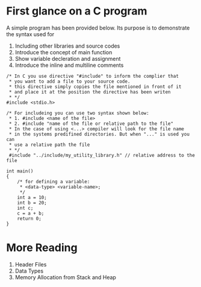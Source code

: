 # First glance on a C program
A simple program has been provided below.
Its purpose is to demonstrate the syntax used for 
1. Including other libraries and source codes
2. Introduce the concept of main function
3. Show variable decleration and assignment
4. Introduce the inline and multiline comments

```
/* In C you use directive "#include" to inform the complier that
 * you want to add a file to your source code.
 * this directive simply copies the file mentioned in front of it
 * and place it at the position the directive has been writen
 * */
#include <stdio.h>

/* For includeing you can use two syntax shown below:
 * 1. #include <name of the file>
 * 2. #include "name of the file or relative path to the file"
 * In the case of using <...> compiler will look for the file name
 * in the systems predifined directories. But when "..." is used you can
 * use a relative path the file
 * */
 #include "../include/my_utility_library.h" // relative address to the file 

int main()
{
    /* for defining a variable:
     * <data-type> <variable-name>;
     */
    int a = 10;
    int b = 20;
    int c;
    c = a + b; 
    return 0;
}
```

# More Reading
1. Header Files
2. Data Types
3.  Memory Allocation from Stack and Heap
